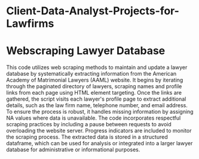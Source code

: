 # Client-Data-Analyst-Projects-for-Lawfirms

# Webscraping Lawyer Database

This code utilizes web scraping methods to maintain and update a lawyer database by systematically extracting information from the American Academy of Matrimonial Lawyers (AAML) website. It begins by iterating through the paginated directory of lawyers, scraping names and profile links from each page using HTML element targeting. Once the links are gathered, the script visits each lawyer's profile page to extract additional details, such as the law firm name, telephone number, and email address. To ensure the process is robust, it handles missing information by assigning NA values where data is unavailable. The code incorporates respectful scraping practices by including a pause between requests to avoid overloading the website server. Progress indicators are included to monitor the scraping process. The extracted data is stored in a structured dataframe, which can be used for analysis or integrated into a larger lawyer database for administrative or informational purposes.
